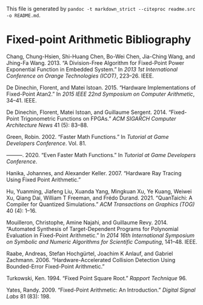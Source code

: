 This file is generated by
`pandoc -t markdown_strict --citeproc readme.src -o README.md`.

# Fixed-point Arithmetic Bibliography

Chang, Chung-Hsien, Shi-Huang Chen, Bo-Wei Chen, Jia-Ching Wang, and
Jhing-Fa Wang. 2013. “A Division-Free Algorithm for Fixed-Point Power
Exponential Function in Embedded System.” In *2013 1st International
Conference on Orange Technologies (ICOT)*, 223–26. IEEE.

De Dinechin, Florent, and Matei Istoan. 2015. “Hardware Implementations
of Fixed-Point Atan2.” In *2015 IEEE 22nd Symposium on Computer
Arithmetic*, 34–41. IEEE.

De Dinechin, Florent, Matei Istoan, and Guillaume Sergent. 2014.
“Fixed-Point Trigonometric Functions on FPGAs.” *ACM SIGARCH Computer
Architecture News* 41 (5): 83–88.

Green, Robin. 2002. “Faster Math Functions.” In *Tutorial at Game
Developers Conference*. Vol. 81.

———. 2020. “Even Faster Math Functions.” In *Tutorial at Game Developers
Conference*.

Hanika, Johannes, and Alexander Keller. 2007. “Hardware Ray Tracing
Using Fixed Point Arithmetic.”

Hu, Yuanming, Jiafeng Liu, Xuanda Yang, Mingkuan Xu, Ye Kuang, Weiwei
Xu, Qiang Dai, William T Freeman, and Frédo Durand. 2021. “QuanTaichi: A
Compiler for Quantized Simulations.” *ACM Transactions on Graphics
(TOG)* 40 (4): 1–16.

Mouilleron, Christophe, Amine Najahi, and Guillaume Revy. 2014.
“Automated Synthesis of Target-Dependent Programs for Polynomial
Evaluation in Fixed-Point Arithmetic.” In *2014 16th International
Symposium on Symbolic and Numeric Algorithms for Scientific Computing*,
141–48. IEEE.

Raabe, Andreas, Stefan Hochgürtel, Joachim K Anlauf, and Gabriel
Zachmann. 2006. “Hardware-Accelerated Collision Detection Using
Bounded-Error Fixed-Point Arithmetic.”

Turkowski, Ken. 1994. “Fixed Point Square Root.” *Rapport Technique* 96.

Yates, Randy. 2009. “Fixed-Point Arithmetic: An Introduction.” *Digital
Signal Labs* 81 (83): 198.
